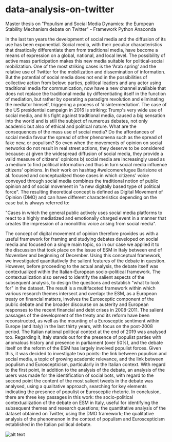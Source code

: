 # data-analysis-on-twitter
Master thesis on "Populism and Social Media Dynamics: the European Stability Mechanism debate on Twitter" - Framework Python Anaconda

In the last ten years the development of social media and the diffusion of its use has been exponential. Social media, with their peculiar characteristics that drastically differentiate them from traditional media, have become a means of expression on a global, national, and local level. The possibility of active mass participation makes this new media suitable for political-social mobilization. One of the most striking cases is the ‘Arab spring’ and the relative use of Twitter for the mobilization and dissemination of information. But the potential of social media does not end in the possibilities of collective action from below: parties, political leaders and any actor using traditional media for communication, now have a new channel available that does not replace the traditional media by differentiating itself in the function of mediation, but rather by operating a paradigm revolution and eliminating the mediator himself, triggering a process of ‘disintermediation’. The case of the US presidential campaign in 2016 is striking: Trump's very wide use of social media, and his fight against traditional media, caused a big sensation into the world and is still the subject of numerous debates, not only academic but also of ethical and political nature. What are the consequences of the mass use of social media? Do the affordances of social media favour the spread of other phenomena such as the spread of fake new, or populism? 
So even when the movements of opinion on social networks do not result in real street actions, they deserve to be considered because: a) given the widespread diffusion of social media, they provide a valid measure of citizens' opinions b) social media are increasingly used as a medium to find political information and thus in turn social media influence citizens' opinions. In their work on hashtag #welcomerefugee Barisione et al. focused and conceptualized those cases in which citizens' voice conveyed through social media combines the traditional notion of public opinion and of social movement in "a new digitally based type of political force". The resulting theoretical concept is defined as Digital Movement of Opinion (DMO) and can have different characteristics depending on the case but is always referred to:

"Cases in which the general public actively uses social media platforms to react to a highly mediatized and emotionally charged event in a manner that creates the impression of a monolithic voice arising from social media".

The concept of digital movement of opinion therefore provides us with a useful framework for framing and studying debates developed on social media and focused on a single main topic, so in our case we applied it to the discussion that took place on the issue of ESM in Italy between end of November and beginning of December. Using this conceptual framework, we investigated quantitatively the salient features of the debate in question. However, before proceeding to the actual analysis, the debate itself was contextualized within the Italian-European socio-political framework. The contextualization also served to identify the salient aspects of the subsequent analysis, to design the questions and establish "what to look for" in the dataset. The result is a multifaceted framework within which various research themes intersect and overlap: the ESM, as a European treaty on financial matters, involves the Eurosceptic component of the public debate and the broader discourse on austerity and European responses to the recent financial and debt crises in 2008-2011. The salient passages of the development of the treaty and its reform have been reconstructed, as well as the mounting of a Eurosceptic sentiment within Europe (and Italy) in the last thirty years, with focus on the post-2008 period. The Italian national political context at the end of 2019 was analysed too. Regarding it, Italy stands out for the presence of populist parties with anomalous history and presence in parliament (over 50%), and the debate itself on the reform of the ESM has largely involved populist forces. Given this, it was decided to investigate two points: the link between populism and social media, a topic of growing academic relevance, and the link between populism and Euroscepticism, particularly in the Italian context. With regard to the first point, in addition to the analysis of the debate, an analysis of the users was made for the identification of social bots, with regard to the second point the content of the most salient tweets in the debate was analysed, using a qualitative approach, searching for key elements indicating the presence of populist or Eurosceptic rhetoric.
In conclusion, there are three key passages in this work: the socio-political contextualization of the debate on ESM in Italy, useful for identifying the subsequent themes and research questions; the quantitative analysis of the dataset obtained on Twitter, using the DMO framework; the qualitative analysis of the phenomenon in the context of populism and Euroscepticism established in the Italian political debate.

![alt text](https://github.com/pippo995/data-analysis-on-twitter/blob/b678e445ef5ee0ab0495f6406f748523ab988d79/img/network.png?=50x250)
